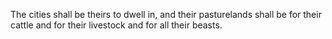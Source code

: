 The cities shall be theirs to dwell in, and their pasturelands shall be for their cattle and for their livestock and for all their beasts.
